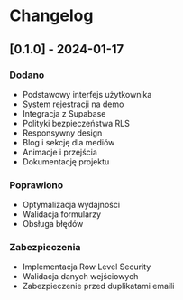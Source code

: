 # Changelog

## [0.1.0] - 2024-01-17

### Dodano
- Podstawowy interfejs użytkownika
- System rejestracji na demo
- Integracja z Supabase
- Polityki bezpieczeństwa RLS
- Responsywny design
- Blog i sekcję dla mediów
- Animacje i przejścia
- Dokumentację projektu

### Poprawiono
- Optymalizacja wydajności
- Walidacja formularzy
- Obsługa błędów

### Zabezpieczenia
- Implementacja Row Level Security
- Walidacja danych wejściowych
- Zabezpieczenie przed duplikatami emaili